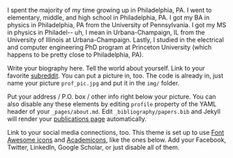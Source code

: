 I spent the majority of my time growing up in Philadelphia, PA. I went to elementary, middle, and high school in Philadelphia, PA. I got my BA in physics in Philadelphia, PA from the University of Pennsylvania. I got my MS in physics in Philadel-- uh, I mean in Urbana-Champaign, IL from the University of Illinois at Urbana-Champaign. Lastly, I studied in the electrical and computer engineering PhD program at Princeton University (which happens to be pretty close to Philadelphia, PA).

Write your biography here. Tell the world about yourself. Link to your favorite [subreddit](http://reddit.com). You can put a picture in, too. The code is already in, just name your picture `prof_pic.jpg` and put it in the `img/` folder.

Put your address / P.O. box / other info right below your picture. You can also disable any these elements by editing `profile` property of the YAML header of your `_pages/about.md`. Edit `_bibliography/papers.bib` and Jekyll will render your [publications page](/al-folio/publications/) automatically.

Link to your social media connections, too. This theme is set up to use [Font Awesome icons](https://fontawesome.com/) and [Academicons](https://jpswalsh.github.io/academicons/), like the ones below. Add your Facebook, Twitter, LinkedIn, Google Scholar, or just disable all of them.
